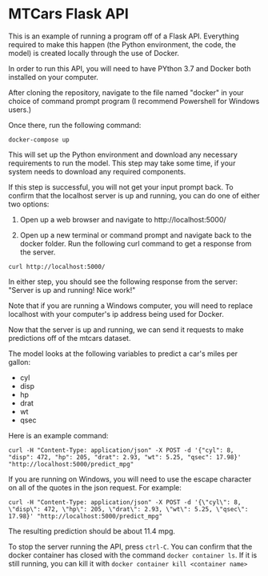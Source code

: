 # MTCars Flask API

This is an example of running a program off of a Flask API. Everything required to make this happen (the Python environment, the code, the model) is created locally through the use of Docker. 

In order to run this API, you will need to have PYthon 3.7 and Docker both installed on your computer. 

After cloning the repository, navigate to the file named "docker" in your choice of command prompt program (I recommend Powershell for Windows users.)

Once there, run the following command:

`docker-compose up`

This will set up the Python environment and download any necessary requirements to run the model. 
This step may take some time, if your system needs to download any required components. 



If this step is successful, you will not get your input prompt back. To confirm that the localhost server is up and running, you can do one of either two options:

1. Open up a web browser and navigate to http://localhost:5000/

2. Open up a new terminal or command prompt and navigate back to the docker folder. Run the following curl command to get a response from the server.

`curl http://localhost:5000/`

In either step, you should see the following response from the server: "Server is up and running! Nice work!"

Note that if you are running a Windows computer, you will need to replace localhost with your computer's ip address being used for Docker. 


Now that the server is up and running, we can send it requests to make predictions off of the mtcars dataset. 


The model looks at the following variables to predict a car's miles per gallon:

- cyl
- disp
- hp
- drat
- wt
- qsec


Here is an example command:

`curl -H "Content-Type: application/json" -X POST -d '{"cyl": 8, "disp": 472, "hp": 205, "drat": 2.93, "wt": 5.25, "qsec": 17.98}' "http://localhost:5000/predict_mpg"`


If you are running on Windows, you will need to use the escape character on all of the quotes in the json request. For example:

`curl -H "Content-Type: application/json" -X POST -d '{\"cyl\": 8, \"disp\": 472, \"hp\": 205, \"drat\": 2.93, \"wt\": 5.25, \"qsec\": 17.98}' "http://localhost:5000/predict_mpg"`


The resulting prediction should be about 11.4 mpg. 


To stop the server running the API, press `ctrl-C`. 
You can confirm that the docker container has closed with the command `docker container ls`. If it is still running, you can kill it with `docker container kill <container name>`

